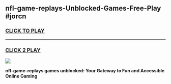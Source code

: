 
## nfl-game-replays-Unblocked-Games-Free-Play #jorcn
<h3>
<a href="https://us.freeplayer.one?title=nfl-game-replays&ref=9M">CLICK TO PLAY</a></h3>
<hr>

<h3>
<a href="https://us.freeplayer.one?title=nfl-game-replays&ref=9M">CLICK 2 PLAY</a>
  
</h3>

<a href="https://us.freeplayer.one?title=nfl-game-replays&ref=9M"><img src="https://clearcache.store/games.png"></a>


**nfl-game-replays games unblocked: Your Gateway to Fun and Accessible Online Gaming**
